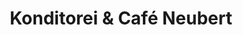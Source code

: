 ---
title: "Konditorei & Café Neubert"
url: /baerenstein/konditorei-und-cafe-neubert/
shop: Konditorei
---